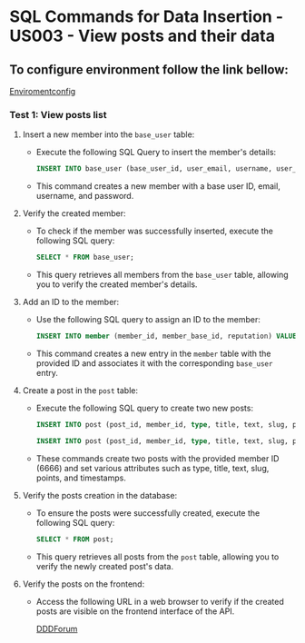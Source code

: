 # SQL Commands for Data Insertion - US003 - View posts and their data

## To configure environment follow the link bellow:

[Enviromentconfig](./readme.md)

### Test 1: View posts list

1. Insert a new member into the `base_user` table:

   - Execute the following SQL Query to insert the member's details:

     ```sql
     INSERT INTO base_user (base_user_id, user_email, username, user_password) VALUE("1222637", "miriam.sancha@dddforum.com", "MiriamSancha", "$2a$12$DJyOYKxGHCyV4W7Rou/Qc.NdLYv4oLdElkDLYdw.rLJ38PiHEZ3Qa");
     ```

   - This command creates a new member with a base user ID, email, username, and password.


2. Verify the created member:

   - To check if the member was successfully inserted, execute the following SQL query:

     ```sql
     SELECT * FROM base_user;
     ```

   - This query retrieves all members from the `base_user` table, allowing you to verify the created member's details.

3. Add an ID to the member:

   - Use the following SQL query to assign an ID to the member:

     ```sql
     INSERT INTO member (member_id, member_base_id, reputation) VALUES ("6666", "1222637", 0);
     ```

   - This command creates a new entry in the `member` table with the provided ID and associates it with the corresponding `base_user` entry.


4. Create a post in the `post` table:

   - Execute the following SQL query to create two new posts:

     ```sql
     INSERT INTO post (post_id, member_id, type, title, text, slug, points, created_at, updated_at) VALUES ("001", "6666" "text", "Lorem ipsum", "Sit amet, consectetur adipiscing elit", "001-Post nº 001", "120", "2020-08-05 12:00:00", "2020-08-05 12:00:00");
     ```

     ```sql
     INSERT INTO post (post_id, member_id, type, title, text, slug, points, created_at, updated_at) VALUES ("002", "6666" "text", "Donec vel quam velit", "Aliquam facilisis non magna sit amet tristique.", "002-Post nº 002", "100", "2020-08-05 12:10:00", "2020-08-05 12:10:00");
     ```

   - These commands create two posts with the provided member ID (6666) and set various attributes such as type, title, text, slug, points, and timestamps.


5. Verify the posts creation in the database:

   - To ensure the posts were successfully created, execute the following SQL query:

     ```sql
     SELECT * FROM post;
     ```

   - This query retrieves all posts from the `post` table, allowing you to verify the newly created post's data.


6. Verify the posts on the frontend:

   - Access the following URL in a web browser to verify if the created posts are visible on the frontend interface of the API.

     [DDDForum](http://localhost:3000/)
